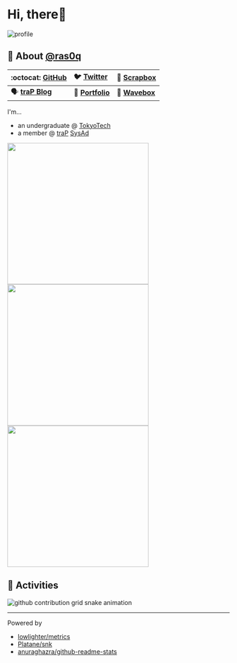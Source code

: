 # Hi, there:wave:

![profile](https://gist.githubusercontent.com/ras0q/516152e14bb724ad66abe542935668ab/raw/profile.svg)

## :guitar: About [@ras0q](https://github.com/ras0q)

:octocat: **[GitHub](https://github.com/ras0q)** | :bird: **[Twitter](https://twitter.com/ras0q)** | :pencil: **[Scrapbox](https://scrapbox.io/ras0q)** 
:-|:-|:-
:speaking_head: **[traP Blog](https://trap.jp/author/ras)** | :rainbow: **[Portfolio](https://ras.place)** | :wave: **[Wavebox](https://wavebox.me/wave/d58h07na1fd2iwcf/)**

I'm...
- an undergraduate @ [TokyoTech](https://educ.titech.ac.jp/ict/)
- a member @ [traP](https://trap.jp/) [SysAd](https://github.com/traPtitech)

<a href="https://github.com/ras0q/ras0q">
  <img
    src="https://github-readme-stats-ras0q.vercel.app/api/pin/?username=ras0q&repo=ras0q&show_owner=true"
    width="320px"
    height="auto"
  />
</a><a href="https://github.com/ras0q/dotfiles">
  <img
    src="https://github-readme-stats-ras0q.vercel.app/api/pin/?username=ras0q&repo=dotfiles&show_owner=true"
    width="320px"
    height="auto"
  />
</a><a href="https://github.com/ras0q/ras.place">
  <img
    src="https://github-readme-stats-ras0q.vercel.app/api/pin/?username=ras0q&repo=ras.place&show_owner=true"
    width="320px"
    height="auto"
  />
</a>

## :tada: Activities

<picture>
  <source
    media="(prefers-color-scheme: dark)"
    srcset="https://gist.githubusercontent.com/ras0q/516152e14bb724ad66abe542935668ab/raw/github-snake-dark.svg"
  />
  <source
    media="(prefers-color-scheme: light)"
    srcset="https://gist.githubusercontent.com/ras0q/516152e14bb724ad66abe542935668ab/raw/github-snake.svg"
  />
  <img
    alt="github contribution grid snake animation"
    src="https://gist.githubusercontent.com/ras0q/516152e14bb724ad66abe542935668ab/raw/github-snake.svg"
  />
</picture>

---

Powered by

- [lowlighter/metrics](https://github.com/lowlighter/metrics)
- [Platane/snk](https://github.com/Platane/snk)
- [anuraghazra/github-readme-stats](https://github.com/anuraghazra/github-readme-stats)
